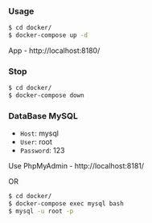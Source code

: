 ### Usage
```bash
$ cd docker/
$ docker-compose up -d 
```
App - http://localhost:8180/

### Stop
```bash
$ cd docker/
$ docker-compose down 
```

### DataBase MySQL

- `Host`: mysql
- `User`: root
- `Password`: 123

Use PhpMyAdmin - http://localhost:8181/

OR 
```bash
$ cd docker/
$ docker-compose exec mysql bash
$ mysql -u root -p
```